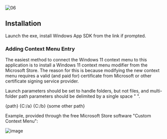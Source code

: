 ![06](https://github.com/DavidS1998/DirectoryDirector/assets/32343843/45febecc-be23-406c-a6e3-a9f6403800a8)

## Installation

Launch the exe, install Windows App SDK from the link if prompted.

### Adding Context Menu Entry

The easiest method to connect the Windows 11 context menu to this application is to install a Windows 11 context menu modifier from the Microsoft Store. The reason for this is because modifying the new context menu requires a valid (and paid for) certificate from Microsoft or other certificate signing service provider.

Launch parameters should be set to handle folders, but not files, and multi-folder path parameters should be delimited by a single space " ".

{path} {C:/a} {C:/b} {some other path}

Example, provided through the free Microsoft Store software "Custom Context Menu":

![image](https://github.com/DavidS1998/DirectoryDirector/assets/32343843/b0b9080c-953f-4686-ab61-65d435e72487)
